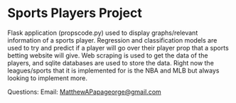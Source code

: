 # Sports Players Project
Flask application (propscode.py) used to display graphs/relevant information of a sports player. Regression and classification models are used to try and predict if a player will go over their player prop that a sports betting website will give. Web scraping is used to get the data of the players, and sqlite databases are used to store the data. Right now the leagues/sports that it is implemented for is the NBA and MLB but always looking to implement more.

Questions:
Email: MatthewAPapageorge@gmail.com
